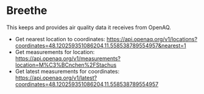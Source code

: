 # Breethe

This keeps and provides air quality data it receives from OpenAQ.

* Get nearest location to coordinates:
  https://api.openaq.org/v1/locations?coordinates=48.120259351086204,11.558538789554957&nearest=1
* Get measurements for location:
  https://api.openaq.org/v1/measurements?location=M%C3%BCnchen%2FStachus
* Get latest measurements for coordinates:
  https://api.openaq.org/v1/latest?coordinates=48.120259351086204,11.558538789554957
